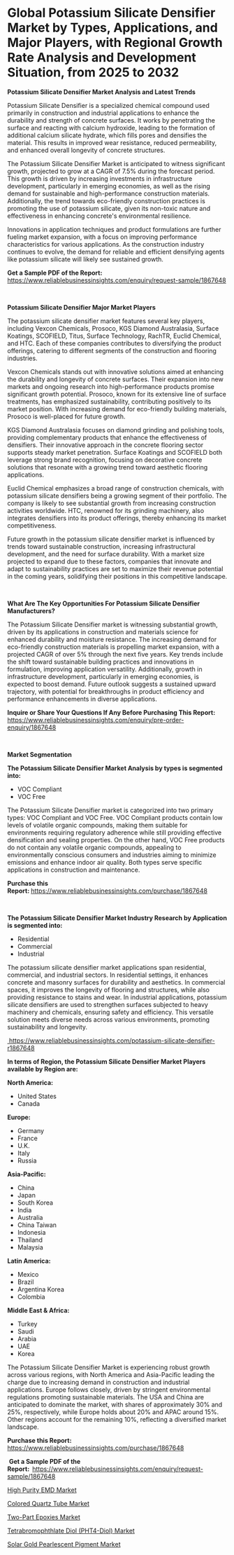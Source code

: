 <p><h1>Global Potassium Silicate Densifier Market by Types, Applications, and Major Players, with Regional Growth Rate Analysis and Development Situation, from 2025 to 2032</h1></p><p><strong>Potassium Silicate Densifier Market Analysis and Latest Trends</strong></p>
<p><p>Potassium Silicate Densifier is a specialized chemical compound used primarily in construction and industrial applications to enhance the durability and strength of concrete surfaces. It works by penetrating the surface and reacting with calcium hydroxide, leading to the formation of additional calcium silicate hydrate, which fills pores and densifies the material. This results in improved wear resistance, reduced permeability, and enhanced overall longevity of concrete structures.</p><p>The Potassium Silicate Densifier Market is anticipated to witness significant growth, projected to grow at a CAGR of 7.5% during the forecast period. This growth is driven by increasing investments in infrastructure development, particularly in emerging economies, as well as the rising demand for sustainable and high-performance construction materials. Additionally, the trend towards eco-friendly construction practices is promoting the use of potassium silicate, given its non-toxic nature and effectiveness in enhancing concrete's environmental resilience.</p><p>Innovations in application techniques and product formulations are further fueling market expansion, with a focus on improving performance characteristics for various applications. As the construction industry continues to evolve, the demand for reliable and efficient densifying agents like potassium silicate will likely see sustained growth.</p></p>
<p><strong>Get a Sample PDF of the Report:&nbsp;</strong> <a href="https://www.reliablebusinessinsights.com/enquiry/request-sample/1867648?utm_campaign=100&utm_medium=2&utm_source=Github&utm_content=ia&utm_term=04022025&utm_id=potassium-silicate-densifier">https://www.reliablebusinessinsights.com/enquiry/request-sample/1867648</a></p>
<p>&nbsp;</p>
<p><strong>Potassium Silicate Densifier Major Market Players</strong></p>
<p><p>The potassium silicate densifier market features several key players, including Vexcon Chemicals, Prosoco, KGS Diamond Australasia, Surface Koatings, SCOFIELD, Titus, Surface Technology, RachTR, Euclid Chemical, and HTC. Each of these companies contributes to diversifying the product offerings, catering to different segments of the construction and flooring industries.</p><p>Vexcon Chemicals stands out with innovative solutions aimed at enhancing the durability and longevity of concrete surfaces. Their expansion into new markets and ongoing research into high-performance products promise significant growth potential. Prosoco, known for its extensive line of surface treatments, has emphasized sustainability, contributing positively to its market position. With increasing demand for eco-friendly building materials, Prosoco is well-placed for future growth.</p><p>KGS Diamond Australasia focuses on diamond grinding and polishing tools, providing complementary products that enhance the effectiveness of densifiers. Their innovative approach in the concrete flooring sector supports steady market penetration. Surface Koatings and SCOFIELD both leverage strong brand recognition, focusing on decorative concrete solutions that resonate with a growing trend toward aesthetic flooring applications.</p><p>Euclid Chemical emphasizes a broad range of construction chemicals, with potassium silicate densifiers being a growing segment of their portfolio. The company is likely to see substantial growth from increasing construction activities worldwide. HTC, renowned for its grinding machinery, also integrates densifiers into its product offerings, thereby enhancing its market competitiveness.</p><p>Future growth in the potassium silicate densifier market is influenced by trends toward sustainable construction, increasing infrastructural development, and the need for surface durability. With a market size projected to expand due to these factors, companies that innovate and adapt to sustainability practices are set to maximize their revenue potential in the coming years, solidifying their positions in this competitive landscape.</p></p>
<p>&nbsp;</p>
<p><strong>What Are The Key Opportunities For Potassium Silicate Densifier Manufacturers?</strong></p>
<p><p>The Potassium Silicate Densifier market is witnessing substantial growth, driven by its applications in construction and materials science for enhanced durability and moisture resistance. The increasing demand for eco-friendly construction materials is propelling market expansion, with a projected CAGR of over 5% through the next five years. Key trends include the shift toward sustainable building practices and innovations in formulation, improving application versatility. Additionally, growth in infrastructure development, particularly in emerging economies, is expected to boost demand. Future outlook suggests a sustained upward trajectory, with potential for breakthroughs in product efficiency and performance enhancements in diverse applications.</p></p>
<p><strong>Inquire or Share Your Questions If Any Before Purchasing This Report:</strong> <a href="https://www.reliablebusinessinsights.com/enquiry/pre-order-enquiry/1867648?utm_campaign=100&utm_medium=2&utm_source=Github&utm_content=ia&utm_term=04022025&utm_id=potassium-silicate-densifier">https://www.reliablebusinessinsights.com/enquiry/pre-order-enquiry/1867648</a></p>
<p>&nbsp;</p>
<p><strong>Market Segmentation</strong></p>
<p><strong>The Potassium Silicate Densifier Market Analysis by types is segmented into:</strong></p>
<p><ul><li>VOC Compliant</li><li>VOC Free</li></ul></p>
<p><p>The Potassium Silicate Densifier market is categorized into two primary types: VOC Compliant and VOC Free. VOC Compliant products contain low levels of volatile organic compounds, making them suitable for environments requiring regulatory adherence while still providing effective densification and sealing properties. On the other hand, VOC Free products do not contain any volatile organic compounds, appealing to environmentally conscious consumers and industries aiming to minimize emissions and enhance indoor air quality. Both types serve specific applications in construction and maintenance.</p></p>
<p><strong>Purchase this Report:&nbsp;</strong><a href="https://www.reliablebusinessinsights.com/purchase/1867648?utm_campaign=100&utm_medium=2&utm_source=Github&utm_content=ia&utm_term=04022025&utm_id=potassium-silicate-densifier">https://www.reliablebusinessinsights.com/purchase/1867648</a></p>
<p>&nbsp;</p>
<p><strong>The Potassium Silicate Densifier Market Industry Research by Application is segmented into:</strong></p>
<p><ul><li>Residential</li><li>Commercial</li><li>Industrial</li></ul></p>
<p><p>The potassium silicate densifier market applications span residential, commercial, and industrial sectors. In residential settings, it enhances concrete and masonry surfaces for durability and aesthetics. In commercial spaces, it improves the longevity of flooring and structures, while also providing resistance to stains and wear. In industrial applications, potassium silicate densifiers are used to strengthen surfaces subjected to heavy machinery and chemicals, ensuring safety and efficiency. This versatile solution meets diverse needs across various environments, promoting sustainability and longevity.</p></p>
<p><a href="https://www.reliablebusinessinsights.com/potassium-silicate-densifier-r1867648?utm_campaign=100&utm_medium=2&utm_source=Github&utm_content=ia&utm_term=04022025&utm_id=potassium-silicate-densifier">&nbsp;https://www.reliablebusinessinsights.com/potassium-silicate-densifier-r1867648</a></p>
<p><strong>In terms of Region, the Potassium Silicate Densifier Market Players available by Region are:</strong></p>
<p>
    <p> <strong> North America: </strong>
        <ul>
            <li>United States</li>
            <li>Canada</li>
        </ul>
        </p> 
    <p> <strong> Europe: </strong>
        <ul>
            <li>Germany</li>
            <li>France</li>
            <li>U.K.</li>
            <li>Italy</li>
            <li>Russia</li>
        </ul>
        </p> 
    <p> <strong> Asia-Pacific: </strong>
        <ul>
            <li>China</li>
            <li>Japan</li>
            <li>South Korea</li>
            <li>India</li>
            <li>Australia</li>
            <li>China Taiwan</li>
            <li>Indonesia</li>
            <li>Thailand</li>
            <li>Malaysia</li>
        </ul>
        </p> 
    <p> <strong> Latin America: </strong>
        <ul>
            <li>Mexico</li>
            <li>Brazil</li>
            <li>Argentina Korea</li>
            <li>Colombia</li>
        </ul>
        </p> 
    <p> <strong> Middle East & Africa: </strong>
        <ul>
            <li>Turkey</li>
            <li>Saudi</li>
            <li>Arabia</li>
            <li>UAE</li>
            <li>Korea</li>
        </ul>
    </p>
    </p>
<p><p>The Potassium Silicate Densifier Market is experiencing robust growth across various regions, with North America and Asia-Pacific leading the charge due to increasing demand in construction and industrial applications. Europe follows closely, driven by stringent environmental regulations promoting sustainable materials. The USA and China are anticipated to dominate the market, with shares of approximately 30% and 25%, respectively, while Europe holds about 20% and APAC around 15%. Other regions account for the remaining 10%, reflecting a diversified market landscape.</p></p>
<p><strong>Purchase this Report: </strong><a href="https://www.reliablebusinessinsights.com/purchase/1867648?utm_campaign=100&utm_medium=2&utm_source=Github&utm_content=ia&utm_term=04022025&utm_id=potassium-silicate-densifier">https://www.reliablebusinessinsights.com/purchase/1867648</a></p>
<p>&nbsp;<strong>Get a Sample PDF of the Report:&nbsp;&nbsp;</strong><a href="https://www.reliablebusinessinsights.com/enquiry/request-sample/1867648?utm_campaign=100&utm_medium=2&utm_source=Github&utm_content=ia&utm_term=04022025&utm_id=potassium-silicate-densifier">https://www.reliablebusinessinsights.com/enquiry/request-sample/1867648</a></p>
<p><strong></strong></p>
<p><p><a href="https://github.com/jenithschijf/Market-Research-Report-List-1/blob/main/high-purity-emd-market.md?utm_campaign=100&utm_medium=2&utm_source=Github&utm_content=ia&utm_term=04022025&utm_id=potassium-silicate-densifier">High Purity EMD Market</a></p><p><a href="https://github.com/giblydirani3/Market-Research-Report-List-1/blob/main/colored-quartz-tube-market.md?utm_campaign=100&utm_medium=2&utm_source=Github&utm_content=ia&utm_term=04022025&utm_id=potassium-silicate-densifier">Colored Quartz Tube Market</a></p><p><a href="https://github.com/voigttyagi/Market-Research-Report-List-1/blob/main/two-part-epoxies-market.md?utm_campaign=100&utm_medium=2&utm_source=Github&utm_content=ia&utm_term=04022025&utm_id=potassium-silicate-densifier">Two-Part Epoxies Market</a></p><p><a href="https://github.com/saoutiguarro/Market-Research-Report-List-1/blob/main/tetrabromophthlate-diol-pht4-diol-market.md?utm_campaign=100&utm_medium=2&utm_source=Github&utm_content=ia&utm_term=04022025&utm_id=potassium-silicate-densifier">Tetrabromophthlate Diol (PHT4-Diol) Market</a></p><p><a href="https://github.com/saroarmaicky/Market-Research-Report-List-1/blob/main/solar-gold-pearlescent-pigment-market.md?utm_campaign=100&utm_medium=2&utm_source=Github&utm_content=ia&utm_term=04022025&utm_id=potassium-silicate-densifier">Solar Gold Pearlescent Pigment Market</a></p></p>